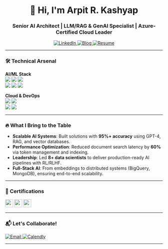 <h1 align="center">👋 Hi, I'm Arpit R. Kashyap</h1>
<h3 align="center">Senior AI Architect | LLM/RAG & GenAI Specialist | Azure-Certified Cloud Leader</h3>

<p align="center">
  <a href="https://linkedin.com/in/aarpitk" target="blank">
    <img src="https://img.shields.io/badge/LinkedIn-Connect%20Professionally-blue?style=flat&logo=linkedin" alt="LinkedIn"/>
  </a>
  <a href="https://arpitk.me/blog" target="blank">
    <img src="https://img.shields.io/badge/Blog-Read%20My%20AI%20Insights-black?style=flat&logo=medium" alt="Blog"/>
  </a>
  <a href="https://arpitk.me/cv" target="blank">
    <img src="https://img.shields.io/badge/Resume-Download%20CV-orange?style=flat&logo=readthedocs" alt="Resume"/>
  </a>
</p>

---

### 🛠️ **Technical Arsenal**  
**AI/ML Stack**  
<img src="https://img.shields.io/badge/Python-Expert-3776AB?logo=python&logoColor=white" /> <img src="https://img.shields.io/badge/OpenAI%20GPT-4-412991?logo=openai&logoColor=white" /> <img src="https://img.shields.io/badge/LangChain-Framework-FF6F00?logo=chainlink&logoColor=white" />  
<img src="https://img.shields.io/badge/RAG-Architect-FFD700?logo=bookstack&logoColor=black" /> <img src="https://img.shields.io/badge/Reinforcement%20Learning-Advanced-8A2BE2?logo=atom&logoColor=white" /> <img src="https://img.shields.io/badge/PyTorch%20%26%20TF-MLOps-EE4C2C?logo=pytorch&logoColor=white" />  

**Cloud & DevOps**  
<img src="https://img.shields.io/badge/Azure%20AI-Certified-0078D4?logo=microsoftazure&logoColor=white" /> <img src="https://img.shields.io/badge/GCP-Data%20Pipelines-4285F4?logo=googlecloud&logoColor=white" />  
<img src="https://img.shields.io/badge/Docker%20%26%20K8s-Orchestration-2496ED?logo=docker&logoColor=white" /> <img src="https://img.shields.io/badge/FAISS%20%26%20Pinecone-VectorDBs-00BFFF?logo=databricks&logoColor=white" />  

---

### 🔥 **What I Bring to the Table**  
- **Scalable AI Systems**: Built solutions with **95%+ accuracy** using GPT-4, RAG, and vector databases.  
- **Performance Optimization**: Reduced document search latency by **60%** via token management and indexing.  
- **Leadership**: Led **8+ data scientists** to deliver production-ready AI pipelines with RL/RLHF.  
- **Full-Stack AI**: From embeddings to distributed systems (BigQuery, MongoDB), ensuring end-to-end scalability.  

---

### 📜 **Certifications**  
<p align="left">
  <img src="https://img.shields.io/badge/Microsoft-Azure%20Data%20Science%20Associate-0078D4?logo=microsoft&logoColor=white" height="25" />
  <img src="https://img.shields.io/badge/Microsoft-Azure%20AI%20Fundamentals-0078D4?logo=microsoft&logoColor=white" height="25" />
  <img src="https://img.shields.io/badge/Microsoft-Azure%20Data%20Fundamentals-0078D4?logo=microsoft&logoColor=white" height="25" />
</p>

---

### 📬 **Let's Collaborate!**  
<p align="left">
  <a href="mailto:er.arpit.kashyap@gmail.com" target="blank">
    <img src="https://img.shields.io/badge/Email-Reach%20Out%20Now-red?style=for-the-badge&logo=gmail" alt="Email"/>
  </a>
  <a href="https://calendly.com/arpitk" target="blank">
    <img src="https://img.shields.io/badge/Schedule%20a%20Call-30%20Mins%20Free-blue?style=for-the-badge&logo=googlecalendar" alt="Calendly"/>
  </a>
</p>

---

<p align="center">
  <img src
